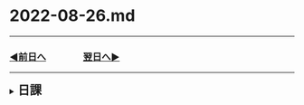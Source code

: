 # 2022-08-26.md
  
---
### [◀️前日へ](https://github.com/yuasys/chatty-journal/blob/main/2022/08/2022-08-25.md)&emsp;&emsp;&emsp;&emsp;[翌日へ▶️](https://github.com/yuasys/chatty-journal/blob/main/2022/08/2022-08-27.md)
---

<details>
<summary><h2 style="display:inline">日課</h2></summary>
 <ol>
  <li>AokiSystem開発保守作業の環境づくり</li>
  <li>レンタルサーバーDNSレコード設定管理</li>
 </ol>
  <details>




<hr/>
<hr/>
<hr/>
<details>
<summary><h2 style="display:inline">テンプレ</h2></summary>
 <h3>タイトル</h3>
 <ol>
  <li>番号付きリスト</li>
  <li></li>
 </ol>
 <ul>
  <li>記号付きリスト</li>
  <li></li>
 </ul>
</details>
